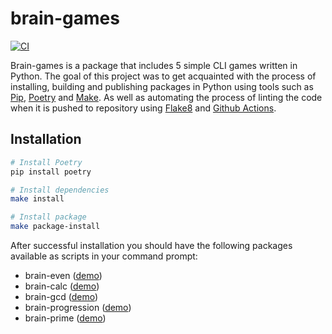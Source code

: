 # brain-games

[![CI](https://github.com/justpwned/brain-games/actions/workflows/ci.yml/badge.svg)](https://github.com/justpwned/brain-games/actions/workflows/ci.yml)

Brain-games is a package that includes 5 simple CLI games written in Python. The goal of this project was to get acquainted with the process of installing, building and publishing packages in Python using tools such as [Pip](https://pip.pypa.io/en/stable/), [Poetry](https://python-poetry.org/) and [Make](https://www.gnu.org/software/make/). As well as automating the process of linting the code when it is pushed to repository using [Flake8](https://flake8.pycqa.org/en/latest/) and [Github Actions](https://github.com/features/actions).

## Installation

```bash
# Install Poetry
pip install poetry

# Install dependencies
make install

# Install package
make package-install
```

After successful installation you should have the following packages available as scripts in your command prompt:

- brain-even ([demo](https://asciinema.org/a/KtHWVuOJWApI3N3a5dyCw5uCm))
- brain-calc ([demo](https://asciinema.org/a/DvaF7asVXi0IrPxMgpR6auzoY))
- brain-gcd ([demo](https://asciinema.org/a/VYPUb2vopzeaXByIoUFJLsh1X))
- brain-progression ([demo](https://asciinema.org/a/utA9w9CEUNBfpO4D2ozZAHXCB))
- brain-prime ([demo](https://asciinema.org/a/gSH74Uxhfion698WnSRj22YNX))
